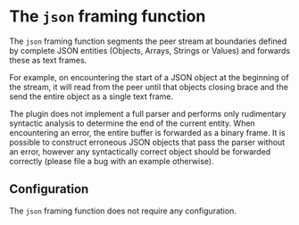 # The `json` framing function

The `json` framing function segments the peer stream at boundaries defined by complete JSON
entities (Objects, Arrays, Strings or Values) and forwards these as text frames.

For example, on encountering the start of a JSON object at the beginning of the stream, it will read from the
peer until that objects closing brace and the send the entire object as a single text frame.

The plugin does not implement a full parser and performs only rudimentary syntactic analysis to determine
the end of the current entity. When encountering an error, the entire buffer is forwarded as a binary frame.
It is possible to construct erroneous JSON objects that pass the parser without an error, however any
syntactically correct object should be forwarded correctly (please file a bug with an example otherwise).

## Configuration

The `json` framing function does not require any configuration.
